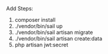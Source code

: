 Add Steps:

1. composer install
2. ./vendor/bin/sail up
3. ./vendor/bin/sail artisan migrate
4. ./vendor/bin/sail artisan create:data
5. php artisan jwt:secret